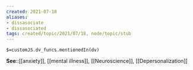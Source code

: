 ```yaml
---
created: 2021-07-18
aliases:
- dissasociate
- dissasociated
tags: created/topic/2021/07/18, node/topic/stub
---
```

`$=customJS.dv_funcs.mentionedIn(dv)`

**See**::[[anxiety]], [[mental illness]], [[Neuroscience]], [[Depersonalization]]